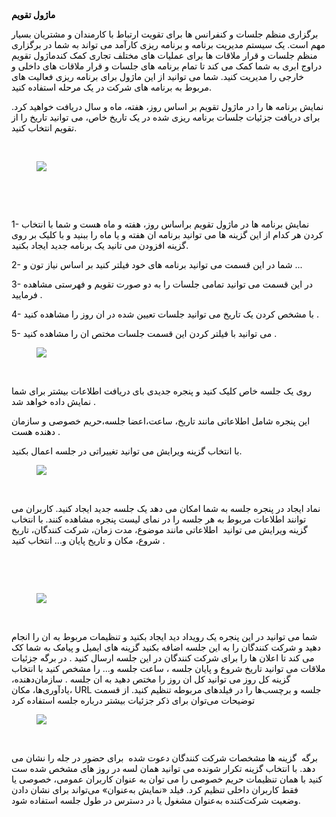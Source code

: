 <p>&nbsp;</p><p><span class="text-big" style="color:hsl(0,0%,0%);"><strong>ماژول تقویم</strong></span></p><p><span style="color:hsl(0,0%,0%);">برگزاری منظم جلسات و کنفرانس ها برای تقویت ارتباط با کارمندان و مشتریان بسیار مهم است. یک سیستم مدیریت برنامه و برنامه ریزی کارآمد می تواند به شما در برگزاری منظم جلسات و قرار ملاقات ها برای عملیات های مختلف تجاری کمک کندماژول تقویم دراوج ابری به شما کمک می کند تا تمام برنامه های جلسات و قرار ملاقات های داخلی و خارجی را مدیریت کنید. شما می توانید از این ماژول برای برنامه ریزی فعالیت های مربوط به برنامه های شرکت در یک مرحله استفاده کنید.</span></p><p><span style="color:hsl(0,0%,0%);">نمایش برنامه ها را در ماژول تقویم بر اساس روز، هفته، ماه و سال دریافت خواهید کرد. برای دریافت جزئیات جلسات برنامه ریزی شده در یک تاریخ خاص، می توانید تاریخ را از تقویم انتخاب کنید.</span></p><p><span style="color:hsl(0,0%,0%);">&nbsp;</span></p><figure class="image"><img src="https://hub.amootsoft.com/content/editor/1ff505dc-9e33-4d77-8d50-156a2f23e5adimage.png.png"></figure><p>&nbsp;</p><p><span style="color:hsl(0,0%,0%);">&nbsp;</span></p><p><span style="color:hsl(0,0%,0%);">1- نمایش برنامه ها در ماژول تقویم براساس روز، هفته و ماه هست و شما با انتخاب کردن هر کدام از این گزینه ها می توانید برنامه ان هفته و یا ماه را ببنید و با کلیک بر روی گزینه افزودن می تانید یک برنامه جدید ایجاد بکنید.</span></p><p><span style="color:hsl(0,0%,0%);">2- شما در این قسمت می توانید برنامه های خود فیلتر کنید بر اساس نیاز تون و ...</span></p><p><span style="color:hsl(0,0%,0%);">3- در این قسمت می توانید تمامی جلسات را به دو صورت تقویم و فهرستی مشاهده فرمایید .</span></p><p><span style="color:hsl(0,0%,0%);">4- با مشخص کردن یک تاریخ می توانید جلسات تعیین شده در ان روز را مشاهده کنید .</span></p><p><span style="color:hsl(0,0%,0%);">5- می توانید با فیلتر کردن این قسمت جلسات مختص ان را مشاهده کنید .</span></p><figure class="image"><img src="https://hub.amootsoft.com/content/editor/6a217d85-766a-48c5-8b33-271445134333image.png.png"></figure><p><span style="color:hsl(0,0%,0%);">&nbsp;</span></p><p><span style="color:hsl(0,0%,0%);">روی یک جلسه خاص کلیک کنید و پنجره جدیدی بای دریافت اطلاعات بیشتر برای شما نمایش داده خواهد شد .</span></p><p><span style="color:hsl(0,0%,0%);">این پنجره شامل اطلاعاتی مانند تاریخ، ساعت،اعضا جلسه،حریم خصوصی و سازمان دهنده هست .</span></p><p><span style="color:hsl(0,0%,0%);">با انتخاب گزینه ویرایش می توانید تغییراتی در جلسه اعمال بکنید.</span></p><figure class="image"><img src="https://hub.amootsoft.com/content/editor/1cd4ca35-f785-43c3-83ec-cc4ef743f299image.png.png"></figure><p>&nbsp;</p><p><span style="color:hsl(0,0%,0%);">نماد ایجاد در پنجره جلسه به شما امکان می دهد یک جلسه جدید ایجاد کنید. کاربران می توانند اطلاعات مربوط به هر جلسه را در نمای لیست پنجره مشاهده کنند. با انتخاب گزینه ویرایش می توانید &nbsp;اطلاعاتی مانند موضوع، مدت زمان، شرکت کنندگان، تاریخ شروع، مکان و تاریخ پایان و... انتخاب کنید .</span></p><p><span style="color:hsl(0,0%,0%);">&nbsp;</span></p><p><span style="color:hsl(0,0%,0%);">&nbsp;</span></p><figure class="image"><img src="https://hub.amootsoft.com/content/editor/7a2ca63f-048f-49ed-984e-fca39427047eimage.png.png"></figure><p>&nbsp;</p><p><span style="color:hsl(0,0%,0%);">شما می توانید در این پنجره یک رویداد دید ایجاد بکنید و تنظیمات مربوط به ان را انجام دهید و شرکت کنندگان را به این جلسه اضافه بکنید گزینه های ایمیل و پیامک به شما کک می کند تا اعلان ها را برای شرکت کنندگان در این جلسه ارسال کنید . در برگه جزئیات ملاقات می توانید تاریخ شروع و پایان جلسه ، ساعت جلسه و... را مشخص کنید با انتخاب گزینه کل روز می توانید کل ان روز را مختص دهید به ان جلسه . سازمان‌دهنده، یادآوری‌ها، مکان، URL جلسه و برچسب‌ها را در فیلدهای مربوطه تنظیم کنید. از قسمت توضیحات می‌توان برای ذکر جزئیات بیشتر درباره جلسه استفاده کرد</span></p><figure class="image"><img src="https://hub.amootsoft.com/content/editor/afa71125-7d53-4e6e-a522-3f91b4662f3cimage.png.png"></figure><p>&nbsp;</p><p><span style="color:hsl(0,0%,0%);">برگه&nbsp; گزینه ها مشخصات شرکت کنندگان دعوت شده&nbsp; برای حضور در جله را نشان می دهد. با انتخاب گزینه تکرار شونده می توانید همان لسه در روز های مشخص شده ست کنید با همان تنظیمات حریم خصوصی را می توان به عنوان کاربران عمومی، خصوصی یا فقط کاربران داخلی تنظیم کرد. فیلد «نمایش به‌عنوان» می‌تواند برای نشان دادن وضعیت شرکت‌کننده به‌عنوان مشغول یا در دسترس در طول جلسه استفاده شود.</span></p>